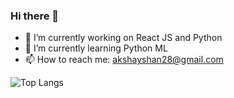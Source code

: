 ### Hi there 👋

- 🔭 I’m currently working on React JS and Python
- 🌱 I’m currently learning Python ML
- 📫 How to reach me: akshayshan28@gmail.com

![Top Langs](https://github-readme-stats.vercel.app/api/top-langs/?username=akshays-repo&theme=buefy&layout=compact)

<!--
**akshays-repo/akshays-repo** is a ✨ _special_ ✨ repository because its `README.md` (this file) appears on your GitHub profile.

Here are some ideas to get you started:

- 🔭 I’m currently working on ...
- 🌱 I’m currently learning ...
- 👯 I’m looking to collaborate on ...
- 🤔 I’m looking for help with ...
- 💬 Ask me about ...
- 📫 How to reach me: ...
- 😄 Pronouns: ...
- ⚡ Fun fact: ...
-->
